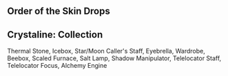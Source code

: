 ## Order of the Skin Drops

## Crystaline: Collection
Thermal Stone, Icebox, Star/Moon Caller's Staff, Eyebrella, Wardrobe, Beebox, Scaled Furnace, Salt Lamp, Shadow Manipulator, Telelocator Staff, Telelocator Focus, Alchemy Engine
